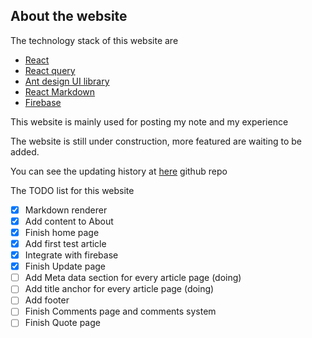 ## About the website

The technology stack of this website are
- [React](https://react.dev/)
- [React query](https://tanstack.com/query/v3/docs/react/overview)
- [Ant design UI library](https://ant.design/docs/react/introduce/)
- [React Markdown](https://github.com/remarkjs/react-markdown)
- [Firebase](https://firebase.google.com/)

This website is mainly used for posting my note and my experience

The website is still under construction, more featured are waiting to be added.

You can see the updating history at [here](https://github.com/Jiajun-Huang/my-web) github repo

The TODO list for this website

- [x] Markdown renderer
- [x] Add content to About
- [x] Finish home page
- [x] Add first test article
- [x] Integrate with firebase
- [x] Finish Update page
- [ ] Add Meta data section for every article page (doing)
- [ ] Add title anchor for every article page (doing)
- [ ] Add footer
- [ ] Finish Comments page and comments system
- [ ] Finish Quote page
